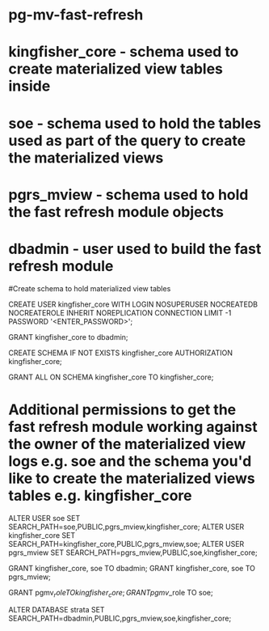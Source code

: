 # pg-mv-fast-refresh

# kingfisher_core - schema used to create materialized view tables inside
# soe - schema used to hold the tables used as part of the query to create the materialized views
# pgrs_mview - schema used to hold the fast refresh module objects
# dbadmin - user used to build the fast refresh module

#Create schema to hold materialized view tables

CREATE USER kingfisher_core WITH
					LOGIN
					NOSUPERUSER
					NOCREATEDB
					NOCREATEROLE
					INHERIT
					NOREPLICATION
					CONNECTION LIMIT -1
					PASSWORD '<ENTER_PASSWORD>';
					
GRANT kingfisher_core to dbadmin;
					
CREATE SCHEMA IF NOT EXISTS kingfisher_core AUTHORIZATION kingfisher_core;

GRANT ALL ON SCHEMA kingfisher_core TO kingfisher_core;

# Additional permissions to get the fast refresh module working against the owner of the materialized view logs e.g. soe and the schema you'd like to create the materialized views tables e.g. kingfisher_core

ALTER   USER        soe						SET     SEARCH_PATH=soe,PUBLIC,pgrs_mview,kingfisher_core;
ALTER   USER        kingfisher_core			SET     SEARCH_PATH=kingfisher_core,PUBLIC,pgrs_mview,soe;
ALTER   USER        pgrs_mview    			SET     SEARCH_PATH=pgrs_mview,PUBLIC,soe,kingfisher_core;

GRANT   kingfisher_core,  soe       TO      dbadmin;
GRANT   kingfisher_core,  soe       TO      pgrs_mview;

GRANT   pgmv$_role   TO      kingfisher_core;
GRANT   pgmv$_role   TO      soe;

ALTER   DATABASE    strata        SET     SEARCH_PATH=dbadmin,PUBLIC,pgrs_mview,soe,kingfisher_core;
